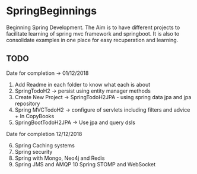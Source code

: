 # SpringBeginnings

Beginning Spring Development. The Aim is to have different projects to facilitate learning of spring mvc framework and springboot.
It is also to consolidate examples in one place for easy recuperation and learning.


## TODO

Date for completion -> 01/12/2018

1. Add Readme in each folder to know what each is about
2. SpringTodoH2 -> persist using entity manager methods
3. Create New Project -> SpringTodoH2JPA - using spring data jpa and jpa repository
4. Spring MVCTodoH2 -> configure of servlets including filters and advice + In CopyBooks
5. SpringBootTodoH2JPA -> Use jpa and query dsls

Date for completion 12/12/2018

6. Spring Caching systems 
7. Spring security
8. Spring with Mongo, Neo4j and Redis
9. Spring JMS and AMQP
10 Spring STOMP and WebSocket


